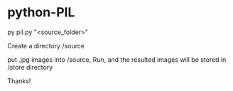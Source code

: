 # python-PIL
py pil.py "<source_folder>" <percent>

Create a directory /source

put .jpg images into /source,
Run, and the resulted images will be stored in /store
directory

Thanks!